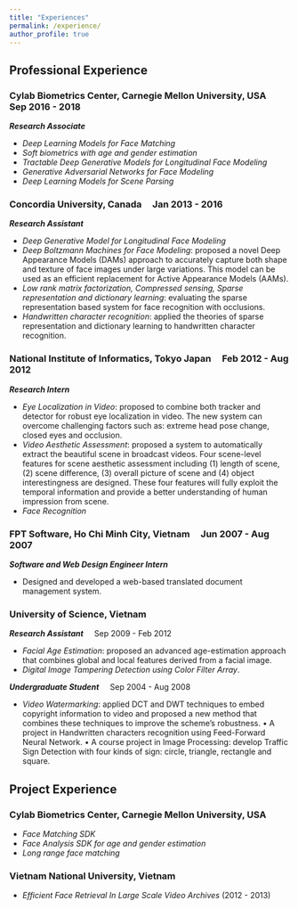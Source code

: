 ```yaml
---
title: "Experiences"
permalink: /experience/
author_profile: true
---
```


## Professional Experience
### Cylab Biometrics Center, Carnegie Mellon University, USA &nbsp;&nbsp;&nbsp; Sep 2016 - 2018

   ***Research Associate***

* *Deep Learning Models for Face Matching*
* *Soft biometrics with age and gender estimation*
* *Tractable Deep Generative Models for Longitudinal Face Modeling* 
* *Generative Adversarial Networks for Face Modeling*
* *Deep Learning Models for Scene Parsing*

### Concordia University, Canada &nbsp;&nbsp;&nbsp; Jan 2013 - 2016
***Research Assistant***
* *Deep Generative Model for Longitudinal Face Modeling*
* *Deep Boltzmann Machines for Face Modeling*: proposed a novel Deep Appearance
Models (DAMs) approach to accurately capture both shape and texture of face images under large variations. This model can be used as an efficient replacement for Active Appearance Models (AAMs).
* *Low rank matrix factorization, Compressed sensing, Sparse representation and dictionary learning*: evaluating the sparse representation based system for face recognition with occlusions.
* *Handwritten character recognition*: applied the theories of sparse representation and dictionary learning to handwritten character recognition.

### National Institute of Informatics, Tokyo Japan &nbsp;&nbsp;&nbsp; Feb 2012 - Aug 2012
***Research Intern***
* *Eye Localization in Video*: proposed to combine both tracker and detector for robust eye localization in video. The new system can overcome challenging factors such as: extreme head pose change, closed eyes and occlusion.
* *Video Aesthetic Assessment*: proposed a system to automatically extract the beautiful scene in broadcast videos. Four scene-level features for scene aesthetic assessment including (1) length of scene, (2) scene difference, (3) overall picture of scene and (4) object interestingness are designed. These four features will fully exploit the temporal information and provide a better understanding of human impression from scene.
* *Face Recognition*

### FPT Software, Ho Chi Minh City, Vietnam &nbsp;&nbsp;&nbsp; Jun 2007 - Aug 2007
***Software and Web Design Engineer Intern***
* Designed and developed a web-based translated document management system.

### University of Science, Vietnam 
***Research Assistant*** &nbsp;&nbsp;&nbsp; Sep 2009 - Feb 2012
* *Facial Age Estimation*: proposed an advanced age-estimation approach that combines global and local features derived from a facial image.
* *Digital Image Tampering Detection using Color Filter Array*.

***Undergraduate Student*** &nbsp;&nbsp;&nbsp; Sep 2004 - Aug 2008
* *Video Watermarking*: applied DCT and DWT techniques to embed copyright information to video and proposed a new method that combines these techniques to improve the scheme’s robustness.
• A project in Handwritten characters recognition using Feed-Forward Neural Network.
• A course project in Image Processing: develop Traffic Sign Detection with four kinds
of sign: circle, triangle, rectangle and square.

## Project Experience
### Cylab Biometrics Center, Carnegie Mellon University, USA
* *Face Matching SDK*
* *Face Analysis SDK for age and gender estimation*
* *Long range face matching*

### Vietnam National University, Vietnam
* *Efficient Face Retrieval In Large Scale Video Archives* (2012 - 2013)
